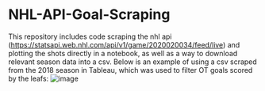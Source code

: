 # NHL-API-Goal-Scraping
This repository includes code scraping the nhl api (https://statsapi.web.nhl.com/api/v1/game/2020020034/feed/live) and plotting the shots directly in a notebook, as well as a way to download relevant season data into a csv.
Below is an example of using a csv scraped from the 2018 season in Tableau, which was used to filter OT goals scored by the leafs:
![image](https://user-images.githubusercontent.com/80990165/230173438-b54f32de-96aa-48f4-a0de-e968545f897d.png)
